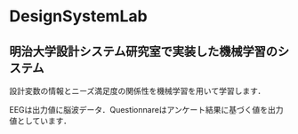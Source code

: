 # DesignSystemLab
## 明治大学設計システム研究室で実装した機械学習のシステム
設計変数の情報とニーズ満足度の関係性を機械学習を用いて学習します．

EEGは出力値に脳波データ．Questionnareはアンケート結果に基づく値を出力値としています．

